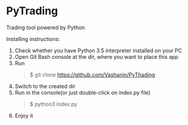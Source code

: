 # PyTrading
Trading tool powered by Python

Installing instructions:

1) Check whether you have Python 3.5 interpreter installed on your PC
2) Open Git Bash console at the dir, where you want to place this app
3) Run
    > $ git clone https://github.com/Vashanin/PyThading
4) Switch to the created dir
5) Run in the console(or just double-click on index.py file)
    > $ python3 index.py
6) Enjoy it
